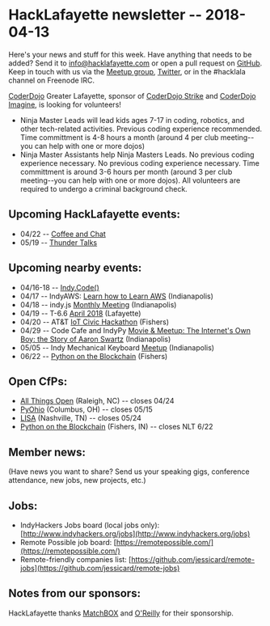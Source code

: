 # HackLafayette newsletter -- 2018-04-13

Here's your news and stuff for this week. Have anything that needs to be added? Send it to info@hacklafayette.com or open a pull request on [GitHub](https://github.com/hacklafayette/newsletter). Keep in touch with us via the [Meetup group](https://www.meetup.com/hacklafayette/), [Twitter](https://twitter.com/hacklafayette), or in the #hacklala channel on Freenode IRC.

[CoderDojo](http://www.greaterlafayettecommerce.com/greater-lafayette-coder-dojo) Greater Lafayette, sponsor of [CoderDojo Strike](http://www.signupgenius.com/go/5080945aea62ea5f49-coderdojo) and [CoderDojo Imagine](http://www.signupgenius.com/go/5080945aea62ea5f49-coderdojo1), is looking for volunteers!
* Ninja Master Leads will lead kids ages 7-17 in coding, robotics, and other tech-related activities.  Previous coding experience recommended.  Time committment is 4-8 hours a month (around 4 per club meeting--you can help with one or more dojos)
* Ninja Master Assistants help Ninja Masters Leads.  No previous coding experience necessary. 
No previous coding experience necessary.  Time committment is around 3-6 hours per month (around 3 per club meeting--you can help with one or more dojos). All volunteers are required to undergo a criminal background check.

## Upcoming HackLafayette events:
* 04/22 -- [Coffee and Chat](https://www.meetup.com/hacklafayette/events/pcmxklyxgbdc/)
* 05/19 -- [Thunder Talks](https://www.meetup.com/hacklafayette/events/248009377/)

## Upcoming nearby events:
* 04/16-18 -- [Indy.Code()](https://indycode.amegala.com/)
* 04/17 -- IndyAWS: [Learn how to Learn AWS](https://www.meetup.com/IndyAWS/events/245836038/) (Indianapolis)
* 04/18 -- indy.js [Monthly Meeting](https://www.meetup.com/indyjs/events/248268198/) (Indianapolis)
* 04/19 -- T-6.6 [April 2018](https://www.meetup.com/tminus/events/247753746/) (Lafayette)
* 04/20 -- AT&T [IoT Civic Hackathon](https://www.eventbrite.com/e/att-iot-civic-hackathon-indianapolis-tickets-41343804432#tickets) (Fishers)
* 04/29 -- Code Cafe and IndyPy [Movie & Meetup: The Internet's Own Boy: the Story of Aaron Swartz](https://www.meetup.com/join-code-cafe/events/248926136/) (Indianapolis)
* 05/05 -- Indy Mechanical Keyboard [Meetup](https://www.meetup.com/join-code-cafe/events/248926136/) (Indianapolis)
* 06/22 -- [Python on the Blockchain](https://www.eventbrite.com/e/pythology-one-day-conference-blockchain-tickets-42537283159) (Fishers)

## Open CfPs:
* [All Things Open](https://allthingsopen.org/call-for-papers/) (Raleigh, NC) -- closes 04/24
* [PyOhio](https://www.pyohio.org/2018/program/call-for-proposals) (Columbus, OH) -- closes 05/15
* [LISA](https://www.usenix.org/conference/lisa18/call-for-participation) (Nashville, TN) -- closes 05/24
* [Python on the Blockchain](https://docs.google.com/forms/d/e/1FAIpQLScAt3TXMpNbhbvfLX166_7a06KpD7zUrKlQDnCU5IVjCWJ9iA/viewform) (Fishers, IN) -- closes NLT 6/22

## Member news:
(Have news you want to share? Send us your speaking gigs, conference attendance, new jobs, new projects, etc.)

## Jobs:
* IndyHackers Jobs board (local jobs only): [http://www.indyhackers.org/jobs](http://www.indyhackers.org/jobs)
* Remote Possible job board: [https://remotepossible.com/](https://remotepossible.com/)
* Remote-friendly companies list: [https://github.com/jessicard/remote-jobs](https://github.com/jessicard/remote-jobs)

## Notes from our sponsors:

HackLafayette thanks [MatchBOX](http://matchboxstudio.org/) and [O'Reilly](http://www.oreilly.com/) for their sponsorship.
